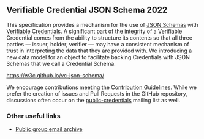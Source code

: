 ## Verifiable Credential JSON Schema 2022

This specification provides a mechanism for the use of [JSON Schemas](https://json-schema.org/) with [Verifiable Credentials](https://w3c.github.io/vc-data-model/). A significant part of the integrity of a Verifiable Credential comes from the ability to structure its contents so that all three parties — issuer, holder, verifier — may have a consistent mechanism of trust in interpreting the data that they are provided with. We introducing a new data model for an object to facilitate backing Credentials with JSON Schemas that we call a Credential Schema.

https://w3c.github.io/vc-json-schema/

We encourage contributions meeting the [Contribution
Guidelines](CONTRIBUTING.md).  While we prefer the creation of issues
and Pull Requests in the GitHub repository, discussions often occur
on the
[public-credentials](http://lists.w3.org/Archives/Public/public-credentials/)
mailing list as well.

### Other useful links
* [Public group email archive](https://lists.w3.org/Archives/Public/public-credentials/)